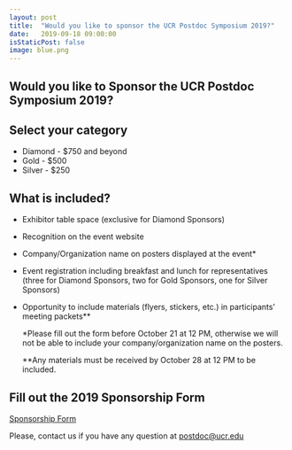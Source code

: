 ```yaml
---
layout: post
title:  "Would you like to sponsor the UCR Postdoc Symposium 2019?"
date:   2019-09-18 09:00:00
isStaticPost: false
image: blue.png
---
```

## Would you like to **Sponsor** the UCR Postdoc Symposium 2019? 

## Select your category 

* Diamond - $750 and beyond
* Gold - $500
* Silver - $250

## What is included?

* Exhibitor table space (exclusive for Diamond Sponsors)
* Recognition on the event website
* Company/Organization name on posters displayed at the event*
* Event registration including breakfast and lunch for representatives (three for Diamond Sponsors, two for Gold Sponsors, one for Silver Sponsors)
* Opportunity to include materials (flyers, stickers, etc.) in participants' meeting packets**
    
    *Please fill out the form before October 21 at 12 PM, otherwise we will not be able to include your company/organization name on the posters.
    
    **Any materials must be received by October 28 at 12 PM to be included.

## Fill out the 2019 Sponsorship Form

[Sponsorship Form](https://forms.gle/TwYefXLzcqMbXqvP9)

Please, contact us if you have any question at postdoc@ucr.edu


